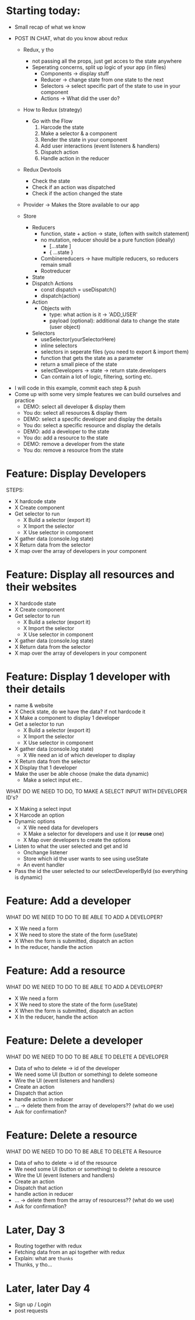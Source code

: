 # Starting today:

- Small recap of what we know
- POST IN CHAT, what do you know about redux

  - Redux, y tho

    - not passing all the props, just get acces to the state anywhere
    - Seperating concerns, split up logic of your app (in files)
      - Components -> display stuff
      - Reducer -> change state from one state to the next
      - Selectors -> select specific part of the state to use in your component
      - Actions -> What did the user do?

  - How to Redux (strategy)
    - Go with the Flow
      1. Harcode the state
      2. Make a selector & a component
      3. Render the state in your component
      4. Add user interactions (event listeners & handlers)
      5. Dispatch action
      6. Handle action in the reducer
  - Redux Devtools
    - Check the state
    - Check if an action was dispatched
    - Check if the action changed the state
  - Provider -> Makes the Store available to our app
  - Store
    - Reducers
      - function, state + action -> state, (often with switch statement)
      - no mutation, reducer should be a pure function (ideally)
        - [...state ]
        - { ...state }
      - Combinereducers -> have multiple reducers, so reducers remain small
      - Rootreducer
    - State
    - Dispatch Actions
      - const dispatch = useDispatch()
      - dispatch(action)
    - Action
      - Objects with
        - type: what action is it -> 'ADD_USER'
        - payload (optional): additional data to change the state (user object)
    - Selectors
      - useSelector(yourSelectorHere)
      - inline selectors
      - selectors in seperate files (you need to export & import them)
      - function that gets the state as a parameter
      - return a small piece of the state
      - selectDevelopers -> state -> return state.developers
      - Can contain a lot of logic, filtering, sorting etc.

* I will code in this example, commit each step & push
* Come up with some very simple features we can build ourselves and practice
  - DEMO: select all developer & display them
  - You do: select all resources & display them
  - DEMO: select a specific developer and display the details
  - You do: select a specific resource and display the details
  - DEMO: add a developer to the state
  - You do: add a resource to the state
  - DEMO: remove a developer from the state
  - You do: remove a resource from the state

# Feature: Display Developers

STEPS:

- X hardcode state
- X Create component
- Get selector to run
  - X Build a selector (export it)
  - X Import the selector
  - X Use selector in component
- X gather data (console.log state)
- X Return data from the selector
- X map over the array of developers in your component

# Feature: Display all resources and their websites

- X hardcode state
- X Create component
- Get selector to run
  - X Build a selector (export it)
  - X Import the selector
  - X Use selector in component
- X gather data (console.log state)
- X Return data from the selector
- X map over the array of developers in your component

# Feature: Display 1 developer with their details

- name & website
- X Check state, do we have the data? if not hardcode it
- X Make a component to display 1 developer
- Get a selector to run
  - X Build a selector (export it)
  - X Import the selector
  - X Use selector in component
- X gather data (console.log state)
  - X We need an id of which developer to display
- X Return data from the selector
- X Display that 1 developer
- Make the user be able choose (make the data dynamic)
  - Make a select input etc..

WHAT DO WE NEED TO DO, TO MAKE A SELECT INPUT WITH DEVELOPER ID's?

- X Making a select input
- X Harcode an option
- Dynamic options
  - X We need data for developers
  - X Make a selector for developers and use it (or **reuse** one)
  - X Map over developers to create the options
- Listen to what the user selected and get and Id
  - Onchange listener
  - Store which id the user wants to see using useState
  - An event handler
- Pass the id the user selected to our selectDeveloperById (so everything is dynamic)

# Feature: Add a developer

WHAT DO WE NEED TO DO TO BE ABLE TO ADD A DEVELOPER?

- X We need a form
- X We need to store the state of the form (useState)
- X When the form is submitted, dispatch an action
- In the reducer, handle the action

# Feature: Add a resource

WHAT DO WE NEED TO DO TO BE ABLE TO ADD A DEVELOPER?

- X We need a form
- X We need to store the state of the form (useState)
- X When the form is submitted, dispatch an action
- X In the reducer, handle the action

# Feature: Delete a developer

WHAT DO WE NEED TO DO TO BE ABLE TO DELETE A DEVELOPER

- Data of who to delete -> id of the developer
- We need some UI (button or something) to delete someone
- Wire the UI (event listeners and handlers)
- Create an action
- Dispatch that action
- handle action in reducer
- ... -> delete them from the array of developers?? (what do we use)
- Ask for confirmation?

# Feature: Delete a resource

WHAT DO WE NEED TO DO TO BE ABLE TO DELETE A Resource

- Data of who to delete -> id of the resource
- We need some UI (button or something) to delete a resource
- Wire the UI (event listeners and handlers)
- Create an action
- Dispatch that action
- handle action in reducer
- ... -> delete them from the array of resourcess?? (what do we use)
- Ask for confirmation?

# Later, Day 3

- Routing together with redux
- Fetching data from an api together with redux
- Explain: what are `thunks`
- Thunks, y tho...

# Later, later Day 4

- Sign up / Login
- post requests
